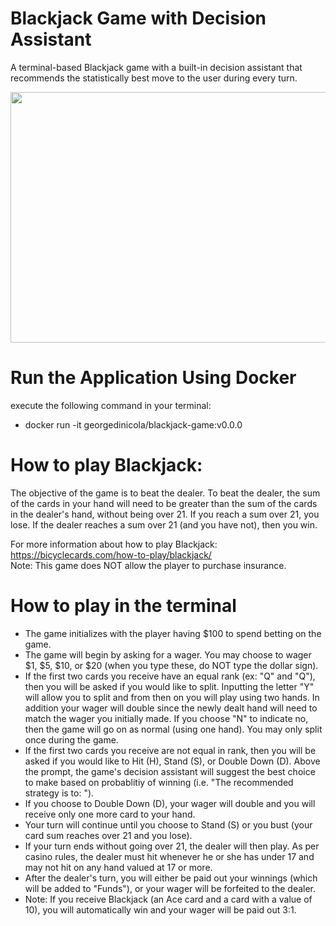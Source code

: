 # Blackjack Game with Decision Assistant

A terminal-based Blackjack game with a built-in decision assistant that recommends the statistically best move to the user during every turn.

<img src="https://media.giphy.com/media/cnuv9TbEAA8NN4h6c5/giphy.gif" width="576" height="401" />

# Run the Application Using Docker
execute the following command in your terminal: 
- docker run -it georgedinicola/blackjack-game:v0.0.0

# How to play Blackjack:

The objective of the game is to beat the dealer. To beat the dealer, the sum of the cards in your hand will need to be greater than the sum of the cards in the dealer's hand, without being over 21. If you reach a sum over 21, you lose. If the dealer reaches a sum over 21 (and you have not), then you win.

For more information about how to play Blackjack: https://bicyclecards.com/how-to-play/blackjack/ <br/>
Note: This game does NOT allow the player to purchase insurance. 

# How to play in the terminal
- The game initializes with the player having $100 to spend betting on the game.
- The game will begin by asking for a wager. You may choose to wager $1, $5, $10, or $20 (when you type these, do NOT type the dollar sign). 
- If the first two cards you receive have an equal rank (ex: "Q" and "Q"), then you will be asked if you would like to split. Inputting the letter "Y" will allow you to split and from then on you will play using two hands. In addition your wager will double since the newly dealt hand will need to match the wager you initially made. If you choose "N" to indicate no, then the game will go on as normal (using one hand). You may only split once during the game.
- If the first two cards you receive are not equal in rank, then you will be asked if you would like to Hit (H), Stand (S), or Double Down (D). Above the prompt, the game's decision assistant will suggest the best choice to make based on probablitiy of winning (i.e. "The recommended strategy is to: ").
- If you choose to Double Down (D), your wager will double and you will receive only one more card to your hand. 
- Your turn will continue until you choose to Stand (S) or you bust (your card sum reaches over 21 and you lose).
- If your turn ends without going over 21, the dealer will then play. As per casino rules, the dealer must hit whenever he or she has under 17 and may not hit on any hand valued at 17 or more.
- After the dealer's turn, you will either be paid out your winnings (which will be added to "Funds"), or your wager will be forfeited to the dealer.
- Note: If you receive Blackjack (an Ace card and a card with a value of 10), you will automatically win and your wager will be paid out 3:1. 
